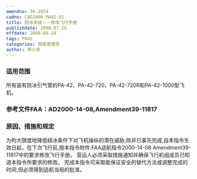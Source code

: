 ```yaml
---
amendno: 39-2974
cadno: CAD2000-PA42-01
title: 防冰系统－－修改飞行手册
publishdate: 2000-07-25
effdate: 2000-08-10
tags: PA42
categories: 西南管理局
author: 李小虎
---
```


### 适用范围 
所有装有防冰引气管的PA-42、PA-42-720、PA-42-720R和PA-42-1000型飞机。

### 参考文件FAA：AD2000-14-08,Amendment39-11817 

### 原因、措施和规定 
为昀大限度地降低结冰条件下对飞机操纵的潜在威胁,除非已事先完成,自本指令生效日起，在下次飞行前,按本指令附件:FAA适航指令2000-14-08 Amendment39-11817中的要求修改飞行手册。
营运人必须采取措施通知并确保飞行机组成员已知道本指令所要求的修改。 
完成本指令可采取能保证安全的替代方法或调整完成的时间,但必须得到适航当局的批准。
